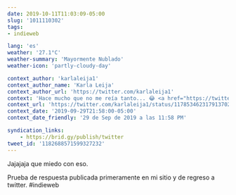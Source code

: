```yaml
---
date: 2019-10-11T11:03:09-05:00
slug: '1011110302'
tags:
- indieweb

lang: 'es'
weather: '27.1°C'
weather-summary: 'Mayormente Nublado'
weather-icon: 'partly-cloudy-day'

context_author: 'karlaleija1'
context_author_name: 'Karla Leija'
context_author_url: 'https://twitter.com/karlaleija1'
context: 'Hace mucho que no me reía tanto... 😂‪ <a href="https://twitter.com/hemanmamadorsin/status/1177811060159586305">https://twitter.com/hemanmamadorsin/status/1177811060159586305</a>'
context_url: 'https://twitter.com/karlaleija1/status/1178534623179137029?s=12'
context_date: '2019-09-29T21:58:00-05:00'
context_date_friendly: '29 de Sep de 2019 a las 11:58 PM'

syndication_links:
    - https://brid.gy/publish/twitter
tweet_id: '1182688571599327232'
---
```

Jajajaja que miedo con eso.

Prueba de respuesta publicada primeramente en mi sitio y de regreso a twitter. #indieweb
